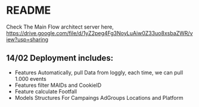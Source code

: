 # README

Check The Main Flow architect server here, https://drive.google.com/file/d/1yZ2peg4Fg3NoyLuAiw0Z33uo8xsbaZWR/view?usp=sharing
## 14/02 Deployment includes:

* Features Automatically, pull Data from loggly, each time, we can pull 1.000 events
* Features filter MAIDs and CookieID
* Feature calculate Footfall
* Models Structures For Campaings AdGroups Locations and Platform
